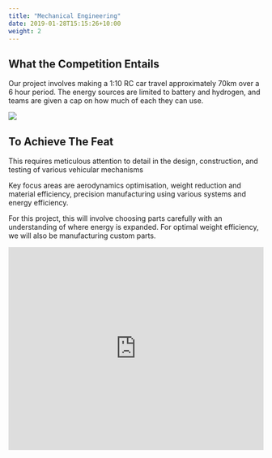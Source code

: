 ```yaml
---
title: "Mechanical Engineering"
date: 2019-01-28T15:15:26+10:00
weight: 2
---
```


## What the Competition Entails
Our project involves making a 1:10 RC car travel approximately 70km over a 6 hour period. The energy sources are limited to battery and hydrogen, and teams are given a cap on how much of each they can use.

<img src="https://greenreview.com.au/wp-content/uploads/2023/04/068-Horizon-Hydrogen-Grand-Prix-2022-Iris-Sijbom-Photography-2022-IR204099.jpg">

## To Achieve The Feat
This requires meticulous attention to detail in the design, construction, and testing of various vehicular mechanisms

Key focus areas are aerodynamics optimisation, weight reduction and material efficiency, precision manufacturing using various systems and energy efficiency.

For this project, this will involve choosing parts carefully with an understanding of where energy is expanded. For optimal weight efficiency, we will also be manufacturing custom parts. 

<div style="left: 0; width: 100%; height: 400px; position: relative;"><iframe src="https://drive.google.com/embeddedfolderview?id=1q1rjA4u1iW8SEmWJ3GqaJ55i6cYy56tS#grid" style="top: 0; left: 0; width: 100%; height: 100%; position: absolute; border: 0;" allowfullscreen></iframe></div>